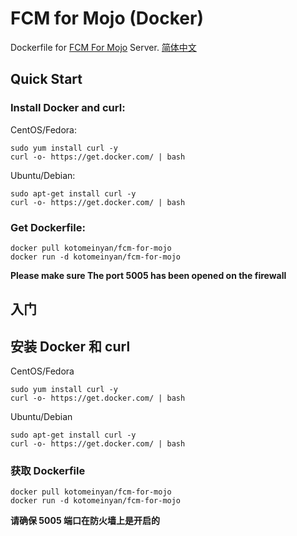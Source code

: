 # FCM for Mojo (Docker)
Dockerfile for [FCM For Mojo](https://github.com/RikkaW/FCM-For-Mojo) Server.
[简体中文](#入门)

## Quick Start
### Install Docker and curl:

CentOS/Fedora:

```
sudo yum install curl -y
curl -o- https://get.docker.com/ | bash
```

Ubuntu/Debian:

```
sudo apt-get install curl -y
curl -o- https://get.docker.com/ | bash
```

### Get Dockerfile:

```
docker pull kotomeinyan/fcm-for-mojo
docker run -d kotomeinyan/fcm-for-mojo
```

**Please make sure The port 5005 has been opened on the firewall**

## 入门
## 安装 Docker 和 curl

CentOS/Fedora

```
sudo yum install curl -y
curl -o- https://get.docker.com/ | bash
```

Ubuntu/Debian

```
sudo apt-get install curl -y
curl -o- https://get.docker.com/ | bash
```

### 获取 Dockerfile

```
docker pull kotomeinyan/fcm-for-mojo
docker run -d kotomeinyan/fcm-for-mojo
```

**请确保 5005 端口在防火墙上是开启的**
